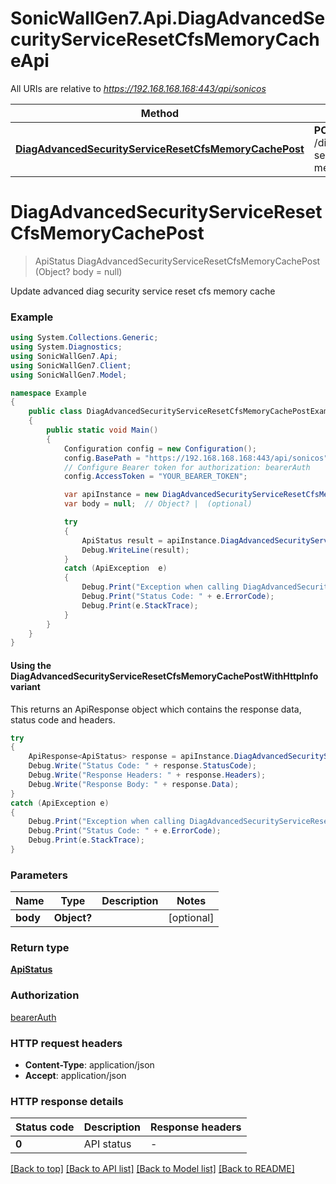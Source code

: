 # SonicWallGen7.Api.DiagAdvancedSecurityServiceResetCfsMemoryCacheApi

All URIs are relative to *https://192.168.168.168:443/api/sonicos*

| Method | HTTP request | Description |
|--------|--------------|-------------|
| [**DiagAdvancedSecurityServiceResetCfsMemoryCachePost**](DiagAdvancedSecurityServiceResetCfsMemoryCacheApi.md#diagadvancedsecurityserviceresetcfsmemorycachepost) | **POST** /diag/advanced/security-service/reset/cfs-memory-cache |  |

<a id="diagadvancedsecurityserviceresetcfsmemorycachepost"></a>
# **DiagAdvancedSecurityServiceResetCfsMemoryCachePost**
> ApiStatus DiagAdvancedSecurityServiceResetCfsMemoryCachePost (Object? body = null)



Update advanced diag security service reset cfs memory cache 

### Example
```csharp
using System.Collections.Generic;
using System.Diagnostics;
using SonicWallGen7.Api;
using SonicWallGen7.Client;
using SonicWallGen7.Model;

namespace Example
{
    public class DiagAdvancedSecurityServiceResetCfsMemoryCachePostExample
    {
        public static void Main()
        {
            Configuration config = new Configuration();
            config.BasePath = "https://192.168.168.168:443/api/sonicos";
            // Configure Bearer token for authorization: bearerAuth
            config.AccessToken = "YOUR_BEARER_TOKEN";

            var apiInstance = new DiagAdvancedSecurityServiceResetCfsMemoryCacheApi(config);
            var body = null;  // Object? |  (optional) 

            try
            {
                ApiStatus result = apiInstance.DiagAdvancedSecurityServiceResetCfsMemoryCachePost(body);
                Debug.WriteLine(result);
            }
            catch (ApiException  e)
            {
                Debug.Print("Exception when calling DiagAdvancedSecurityServiceResetCfsMemoryCacheApi.DiagAdvancedSecurityServiceResetCfsMemoryCachePost: " + e.Message);
                Debug.Print("Status Code: " + e.ErrorCode);
                Debug.Print(e.StackTrace);
            }
        }
    }
}
```

#### Using the DiagAdvancedSecurityServiceResetCfsMemoryCachePostWithHttpInfo variant
This returns an ApiResponse object which contains the response data, status code and headers.

```csharp
try
{
    ApiResponse<ApiStatus> response = apiInstance.DiagAdvancedSecurityServiceResetCfsMemoryCachePostWithHttpInfo(body);
    Debug.Write("Status Code: " + response.StatusCode);
    Debug.Write("Response Headers: " + response.Headers);
    Debug.Write("Response Body: " + response.Data);
}
catch (ApiException e)
{
    Debug.Print("Exception when calling DiagAdvancedSecurityServiceResetCfsMemoryCacheApi.DiagAdvancedSecurityServiceResetCfsMemoryCachePostWithHttpInfo: " + e.Message);
    Debug.Print("Status Code: " + e.ErrorCode);
    Debug.Print(e.StackTrace);
}
```

### Parameters

| Name | Type | Description | Notes |
|------|------|-------------|-------|
| **body** | **Object?** |  | [optional]  |

### Return type

[**ApiStatus**](ApiStatus.md)

### Authorization

[bearerAuth](../README.md#bearerAuth)

### HTTP request headers

 - **Content-Type**: application/json
 - **Accept**: application/json


### HTTP response details
| Status code | Description | Response headers |
|-------------|-------------|------------------|
| **0** | API status |  -  |

[[Back to top]](#) [[Back to API list]](../README.md#documentation-for-api-endpoints) [[Back to Model list]](../README.md#documentation-for-models) [[Back to README]](../README.md)

